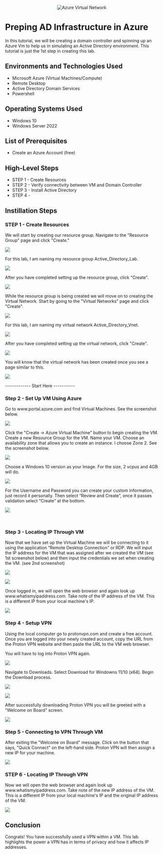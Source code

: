 

<p align="center">
<img src="https://i.imgur.com/Oa3gvSd.png" alt="Azure Virtual Network"/>
</p>





<h1> Preping AD Infrastructure in Azure </h1>
In this tutorial, we will be creating a domain controller and spinning up an Azure Vm to help us in simulating an Active Directory environment. This tutorial is just the 1st step in creating this lab. <br />

<h2>Environments and Technologies Used</h2>

- Microsoft Azure (Virtual Machines/Compute)
- Remote Desktop
- Active Directory Domain Services
- Powershell

<h2>Operating Systems Used </h2>

- Windows 10
- Windows Server 2022

<h2>List of Prerequisites</h2>

- Create an Azure Account (free)


<h2>High-Level Steps</h2>

- STEP 1 - Create Resources
- STEP 2 - Verify connectivity between VM and Domain Controller
- STEP 3 - Install Active Directory
- STEP 4 -
  
<h2>Instillation Steps</h2>
<h3> STEP 1 - Create Resources </h3>
 
 <p> We will start by creating our resource group. Navigate to the "Resource Group" page and click "Create."
   </p>

<p>
<img src="https://i.imgur.com/7VJe4H7.png"/>
</p>

 <p> For this lab, I am naming my resource group Active_Directory_Lab. </p>

 <p>
<img src="https://i.imgur.com/jWtdgTr.png"/>
</p>

 <p> After you have completed setting up the resource group, click "Create". </p>

<p>
<img src="https://i.imgur.com/jTrKBGU.png"/>
</p>


 <p> While the resource group is being created we will move on to creating the Virtual Network. Start by going to the "Virtual Networks" page and click "Create". </p>

<p>
<p>
<img src="https://i.imgur.com/a495ByQ.png"/>
</p>

  <p> For this lab, I am naming my virtual network Active_Directory_Vnet. </p>

<p>
<p>
<img src="https://i.imgur.com/K7eKVem.png"/>
</p>

 <p> After you have completed setting up the virtual network, click "Create". </p>

<p>
<img src="https://i.imgur.com/YAbcJRG.png"/>
</p>

 <p>You will know that the virtual network has been created once you see a page similar to this. </p>

<p>
<img src="https://i.imgur.com/isHrScF.png"/>
</p>
<p> ------------- Start Here ----------- </p>
<h3> Step 2 - Set Up VM Using Azure</h3>
 <p>Go to www.portal.azure.com and find Virtual Machines.   See the screenshot below.</p>
</p>
<p>
<img src="https://i.imgur.com/DRGwczk.png"/>
</p>

<p>
Click the "Create -> Azure Virtual Machine" button to begin creating the VM. Create a new Resource Group for the VM. Name your VM. Choose an availability zone that allows you to create an instance. I choose Zone 2. See the screenshot below.  
</p>

<p>
<img src="https://i.imgur.com/wUW2Kgi.png"/>
</p>

<p>
  Choose a Windows 10 version as your Image. For the size, 2 vcpus and 4GB will do.
</p>

<p>
<img src="https://i.imgur.com/IscBjnC.png"/>
</p>

<p>
  For the Username and Password you can create your custom information, just record it personally. Then select “Review and Create”, once it passes validation select “Create” at the bottom.
</p>

<p>
<img src="https://i.imgur.com/Z5dmmm6.png"/>
</p>
<br />

<h3> Step 3 - Locating IP Through VM </h3>
<p> Now that we have set up the Virtual Machine we will be connecting to it using the application “Remote Desktop Connection” or RDP. We will input the IP address for the VM that was assigned after we created the VM (see 1st screenshot below) and then input the credentials we set when creating the VM. (see 2nd screenshot) </p>

<p>
<img src="https://i.imgur.com/GYz4vSd.png"/>
</p>

<p>
<img src="https://i.imgur.com/IZvQ9g7.png"/>
</p>


<p>Once logged in, we will open the web browser and again look up www.whatismyipaddress.com. Take note of the IP address of the VM. This is a different IP from your local machine's IP. </p>

<p>
<img src="https://i.imgur.com/gNYpFFR.png"/>
</p>

<h3> Step 4 - Setup VPN </h3>

<p> Using the local computer go to protonvpn.com and create a free account.  Once you are logged into your newly created account, copy the URL from the Proton VPN website and then paste the URL to the VM web browser.</p>
<p> You will have to log into Proton VPN again.
 <p>
<img src="https://i.imgur.com/EbNLNaY.png"/>
</p>

<p> Navigate to Downloads. Select Download for Windowns 11/10 (x64). Begin the Download process. </p>
 <p>
<img src="https://i.imgur.com/MQAVEDm.png"/>
 </p>
  <p>
<img src=" https://i.imgur.com/Mh4u89R.png"/>
 </p>

<p> After successfully downloading Proton VPN you will be greeted with a "Welcome on Board" screen. </p>

 <p>
<img src="https://i.imgur.com/fEoVBPU.png"/>
 </p>

<h3> Step 5 - Connecting to VPN Through VM </h3>

<p> After exiting the "Welcome on Board" message. Click on the button that says, "Quick Connect" on the left-hand side. Proton VPN will then assign a new IP for your machine. </p>
 <p>
<img src="https://i.imgur.com/3e7AyBT.png"/>
 </p>

<h3> STEP 6 - Locating IP Through VPN </h3>
 <p> Now we will open the web browser and again look up www.whatismyipaddress.com. Take note of the new IP address of the VM. This is a different IP from your local machine's IP and the original IP address of the VM. </p>
  <p>
<img src="https://i.imgur.com/RvibhMx.png">
 </p>

 <h2>Conclusion</h2>
<p> Congrats! You have successfully used a VPN within a VM. This lab highlights the power a VPN has in terms of privacy and how it affects IP addresses. </p>
